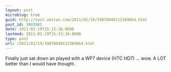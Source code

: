 ```yaml
---
layout: post
microblog: true
guid: http://twit.vmstan.com/2011/02/19/39070040112369664.html
post_id: 3043981
date: 2011-02-19T15:13:18-0600
lastmod: 2011-02-19T15:13:18-0600
type: post
url: /2011/02/19/39070040112369664.html
---
```

Finally just sat down an played with a WP7 device (HTC HD7) ... wow. A LOT better than I would have thought.
